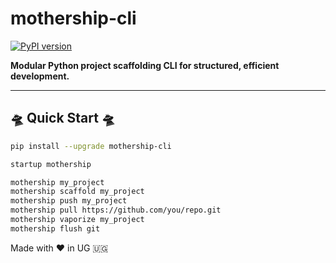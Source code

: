 # mothership-cli

[![PyPI version](https://badge.fury.io/py/mothership-cli.svg)](https://badge.fury.io/py/mothership-cli)

**Modular Python project scaffolding CLI for structured, efficient development.**

---

## 🛸 Quick Start 🛸

```bash
pip install --upgrade mothership-cli

startup mothership

mothership my_project
mothership scaffold my_project
mothership push my_project
mothership pull https://github.com/you/repo.git
mothership vaporize my_project
mothership flush git
```


Made with ❤️ in UG 🇺🇬